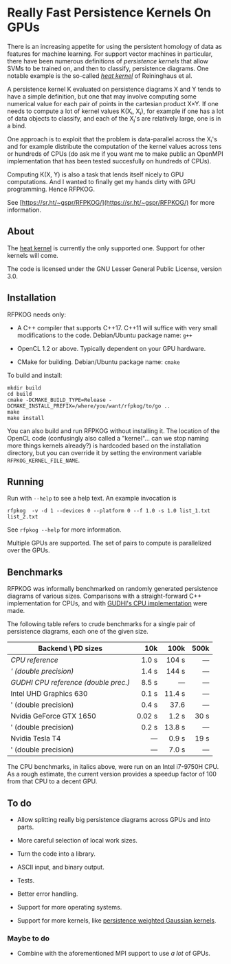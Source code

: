 # Really Fast Persistence Kernels On GPUs

There is an increasing appetite for using the persistent homology of
data as features for machine learning. For support vector machines in
particular, there have been numerous definitions of *persistence
kernels* that allow SVMs to be trained on, and then to classify,
persistence diagrams. One notable example is the so-called [*heat
kernel*](https://doi.org/10.1109/CVPR.2015.7299106) of Reininghaus et
al.

A persistence kernel K evaluated on persistence diagrams X and Y tends
to have a simple definition, but one that may involve computing some
numerical value for each pair of points in the cartesian product
X×Y. If one needs to compute a lot of kernel values K(Xᵢ, Xⱼ), for
example if one has a lot of data objects to classify, and each of the
Xⱼ's are relatively large, one is in a bind.

One approach is to exploit that the problem is data-parallel across
the Xᵢ's and for example distribute the computation of the kernel
values across tens or hundreds of CPUs (do ask me if you want me to
make public an OpenMPI implementation that has been tested succesfully
on hundreds of CPUs).

Computing K(X, Y) is also a task that lends itself nicely to GPU
computations. And I wanted to finally get my hands dirty with GPU
programming. Hence RFPKOG.

See [https://sr.ht/~gspr/RFPKOG/](https://sr.ht/~gspr/RFPKOG/) for
more information.

## About

The [heat kernel](https://doi.org/10.1109/CVPR.2015.7299106) is
currently the only supported one. Support for other kernels will come.

The code is licensed under the GNU Lesser General Public License,
version 3.0.

## Installation

RFPKOG needs only:

 * A C++ compiler that supports C++17. C++11 will suffice with very
   small modifications to the code. Debian/Ubuntu package name: `g++`
 
 * OpenCL 1.2 or above. Typically dependent on your GPU hardware.
 
 * CMake for building. Debian/Ubuntu package name: `cmake`
 

To build and install:

```
mkdir build
cd build
cmake -DCMAKE_BUILD_TYPE=Release -DCMAKE_INSTALL_PREFIX=/where/you/want/rfpkog/to/go ..
make
make install
```

You can also build and run RFPKOG without installing it. The location
of the OpenCL code (confusingly also called a "kernel"… can we stop
naming more things kernels already?) is hardcoded based on the
installation directory, but you can override it by setting the
environment variable `RFPKOG_KERNEL_FILE_NAME`.

## Running

Run with `--help` to see a help text. An example invocation is
```
rfpkog  -v -d 1 --devices 0 --platform 0 --f 1.0 -s 1.0 list_1.txt list_2.txt
```

See `rfpkog --help` for more information.

Multiple GPUs are supported. The set of pairs to compute is
parallelized over the GPUs.

## Benchmarks

RFPKOG was informally benchmarked on randomly generated persistence
diagrams of various sizes. Comparisons with a straight-forward C++
implementation for CPUs, and with [GUDHI's CPU
implementation](https://gudhi.inria.fr/python/latest/representations.html#gudhi.representations.kernel_methods.PersistenceScaleSpaceKernel)
were made.

The following table refers to crude benchmarks for a single pair of
persistence diagrams, each one of the given size.

| Backend \\ PD sizes                  | 10k       | 100k      | 500k      |
|--------------------------------------|----------:|----------:|----------:|
| *CPU reference*                      | 1.0 s     | 104 s     | —         |
| *' (double precision)*               | 1.4 s     | 144 s     | —         |
| *GUDHI CPU reference (double prec.)* | 8.5 s     | —         | —         |
| Intel UHD Graphics 630               | 0.1 s     | 11.4 s    | —         |
| ' (double precision)                 | 0.4 s     | 37.6      | —         |
| Nvidia GeForce GTX 1650              | 0.02 s    | 1.2 s     | 30 s      |
| ' (double precision)                 | 0.2 s     | 13.8 s    | —         |
| Nvidia Tesla T4                      | —         | 0.9 s     | 19 s      |
| ' (double precision)                 | —         | 7.0 s     | —         |

The CPU benchmarks, in italics above, were run on an Intel i7-9750H
CPU. As a rough estimate, the current version provides a speedup
factor of 100 from that CPU to a decent GPU.

## To do

 * Allow splitting really big persistence diagrams across GPUs and
   into parts.
   
 * More careful selection of local work sizes.
   
 * Turn the code into a library.
 
 * ASCII input, and binary output.
 
 * Tests.
 
 * Better error handling.
 
 * Support for more operating systems.

 * Support for more kernels, like [persistence weighted Gaussian
   kernels](http://proceedings.mlr.press/v48/kusano16.html).

### Maybe to do

 * Combine with the aforementioned MPI support to use *a lot* of GPUs.
